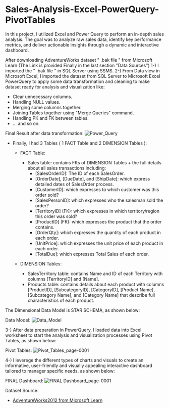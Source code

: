 # Sales-Analysis-Excel-PowerQuery-PivotTables
In this project, I utilized Excel and Power Query to perform an in-depth sales analysis. The goal was to analyze raw sales data, identify key performance metrics, and deliver actionable insights through a dynamic and interactive dashboard.

After downloading AdventureWorks dataset  " .bak file "  from Microsoft Learn (The Link is provided Finally in the last section "Data Sources") 
1-) I imported the " .bak file " in SQL Server using SSMS.
2-) From Data view in Microsoft Excel, I imported the dataset from SQL Server to Microsoft Excel PowerQuery to apply some data transformation and cleaning to make dataset ready for analysis and visualization like:
  - Clear unnecessary columns.
  - Handling NULL values.
  - Merging some columns together.
  - Joining Tables together using "Merge Queries" command.
  - Handling PK and FK between tables.
  - ... and so on.

  Final Result after data transformation:
  ![Power_Query](https://github.com/user-attachments/assets/558fa916-89a1-4372-856d-a0aea6ae1ce6)


  - Finally, I had 3 Tables ( 1 FACT Table and 2 DIMENSION Tables ):
     - FACT Table:
        - Sales table: contains FKs of DIMENSION Tables + the full details about all sales transactions including:
           - [SalesOrderID]: The ID of each SalesOrder.
           - [OrderDate], [DueDate], and [ShipDate]: which express detailed dates of SalesOrder process.
           - [CustomerID]: which expresses to which customer was this order sold?
           - [SalesPersonID]: which expresses who the salesman sold the order?
           - [TerritoryID] (FK): which expresses in which territory/region this order was sold?
           - [ProductID] (FK): which expresses the product that the order contains.
           - [OrderQty]: which expresses the quantity of each product in each order.
           - [UnitPrice]: which expresses the unit price of each product in each order.
           - [TotalDue]: which expresses Total Sales of each order. 

     - DIMENSION Tables:
       - SalesTerritory table: contains Name and ID of each Territory with columns [TerritoryID] and [Name].
       - Products table: contains details about each product with columns [ProductID], [SubcategoryID], [CategoryID], [Product Name], [Subcategory Name], and [Category Name] that describe full characteristics of each product.

  The Dimensional Data Model is STAR SCHEMA, as shown below:

  Data Model:
![Data_Model](https://github.com/user-attachments/assets/65386f8f-abf3-4e51-b7e4-616978679806)
   
3-) After data preparation in PowerQuery, I loaded data into Excel worksheet to start the analysis and visualization processes using Pivot Tables, as shown below:

Pivot Tables:
![Pivot_Tables_page-0001](https://github.com/user-attachments/assets/5b1453cc-fbc2-46d3-8a09-02fbe64bc612)

4-) I leverege the different types of charts and visuals to create an informative, user-friendly and visually appealing interactive dashboard tailored to manager specific needs, as shown below:

FINAL Dashboard:
![FINAL Dashboard_page-0001](https://github.com/user-attachments/assets/9cf0054e-82a8-4f41-af30-c6622824c7aa)


Dataset Source:
- <a href="https://learn.microsoft.com/en-us/sql/samples/adventureworks-install-configure?view=sql-server-ver16&tabs=ssms">AdventureWorks2012 from Microsoft Learn </a>
 
